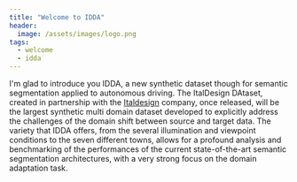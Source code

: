 ```yaml
---
title: "Welcome to IDDA"
header:
  image: /assets/images/logo.png
tags: 
  - welcome
  - idda
---
```



I'm glad to introduce you IDDA, a new synthetic dataset though for semantic segmentation applied to autonomous driving.
The ItalDesign DAtaset, created in partnership with the [Italdesign](https://www.italdesign.it) company, once released, 
will be the largest synthetic multi domain dataset developed to explicitly address the challenges of the domain 
shift between source and target data.
The variety that IDDA offers, from the several illumination and viewpoint conditions to the seven different towns, allows
for a profound analysis and benchmarking of the performances of the current state-of-the-art
semantic segmentation architectures, with a very strong focus on the domain adaptation task.

<!-- [^1]: Logo image courtesty of [Stefano Gardino](http://www.lovetextures.com/) -->
